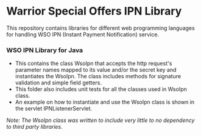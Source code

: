 # Warrior Special Offers IPN Library

This repository contains libraries for different web programming languages for handling WSO IPN (Instant  Payment Notification) service.

### WSO IPN Library for Java
- This contains the class WsoIpn that accepts the http request's parameter names mapped to its value and/or the secret key and instantiates the WsoIpn. The class includes methods for signature validation and simple field getters.
- This folder also includes unit tests for all the classes used in WsoIpn class.
- An example on how to instantiate and use the WsoIpn class is shown in the servlet IPNListenerServlet.

*Note: The WsoIpn class was written to include very little to no dependency to third party libraries.*
